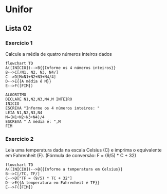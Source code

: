 
# Unifor
## Lista 02
### Exercício 1

Calcule a média de quatro números inteiros dados

```mermaid
flowchart TD
A([INÍCIO])-->B{{Informe os 4 números inteiros}}
B-->C[/N1, N2, N3, N4/]
C-->D[M=N1+N2+N3+N4/4]
D-->E{{A média é M}}
E-->F([FIM])
```

```
ALGORITMO
DECLARE N1,N2,N3,N4,M INTEIRO
INICIO
ESCREVA "Informe os 4 números inteiros: "
LEIA N1,N2,N3,N4
M=(N1+N2+N3+N4)/4
ESCREVA " A média é: ",M
FIM

```

### Exercício 2

Leia uma temperatura dada na escala Celsius (C) e imprima o equivalente em Fahrenheit (F). (Fórmula de conversão: F = (9/5) * C + 32)

```mermaid
flowchart TD
A([INÍCIO])-->B{{Informe a temperatura em Celsius}}
B-->C[/TC, TF/]
C-->D["TF = (9/5) * TC + 32"]
D-->E{{A temperatura em Fahrenheit é TF}}
E-->F([FIM])
```
